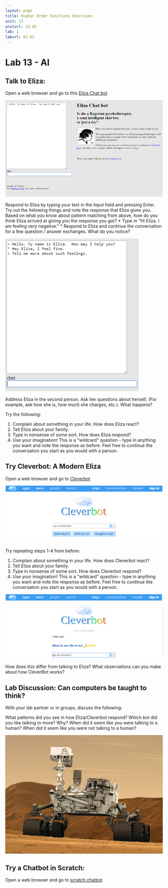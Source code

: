 ```yaml
---
layout: page
title: Higher Order Functions Exercises
unit: 13
uniturl: 13-AI
lab: 1
laburl: 01-AI
---
```



Lab 13 - AI
================================

Talk to Eliza: 
------------------------
Open a web browser and go to this [Eliza Chat bot](http://nlp-addiction.com/eliza/)

![eliza](eliza.png)

Respond to Eliza by typing your text in the Input field and pressing Enter.  Try out the following things and note the response that Eliza gives you. Based on what you know about pattern matching from above, how do you think Eliza arrived at giving you the response you got?
	* Type in "Hi Eliza.  I am feeling very negative."
	* Respond to Eliza and continue the conversation for a few question / answer exchanges.  What do you notice?

![eliza-responses](eliza_response.png)

Address Eliza in the second person. Ask her questions about herself.  (For example, ask how she is, how much she charges, etc.).  What happens?

Try the following:

1. Complain about something in your life.  How does Eliza react?
2. Tell Eliza about your family.
3. Type in nonsense of some sort. How does Eliza respond?
4. Use your imagination! This is a "wildcard" question - type in anything you want and note the response as before. Feel free to continue the conversation you start as you would with a person.

Try Cleverbot: A Modern Eliza
----------------------------

Open a web browser and go to [Cleverbot](http://www.cleverbot.com/)

![cleverbot](cleverbot.png)

Try repeating steps 1-4 from before:

1. Complain about something in your life.  How does Cleverbot react?
2. Tell Eliza about your family.
3. Type in nonsense of some sort. How does Cleverbot respond?
4. Use your imagination! This is a "wildcard" question - type in anything you want and note the response as before. Feel free to continue the conversation you start as you would with a person.

![cleverbot-responses](cleverbot_response.png)

How does this differ from talking to Eliza? What observations can you make about how CleverBot works?

Lab Discussion: Can computers be taught to think?
-------------------------------
With your lab partner or in groups, discuss the following:

What patterns did you see in how Eliza/Cleverbot respond?
Which bot did you like talking to more? Why?
When did it seem like you were talking to a human? 
When did it seem like you were not talking to a human?

![fun_img](AI.png)

Try a Chatbot in Scratch:
-------------------------------

Open a web browser and go to [scratch chatbot](https://scratch.mit.edu/projects/99107504/)


